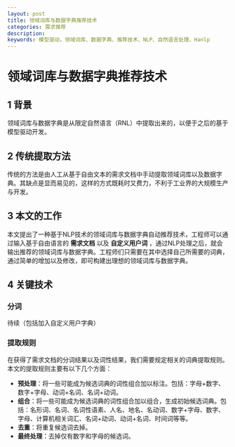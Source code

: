 ```yaml
---
layout: post
title: 领域词库与数据字典推荐技术
categories: 需求推荐
description:
keywords: 模型驱动，领域词库、数据字典、推荐技术、NLP、自然语言处理、Hanlp
---
```

# 领域词库与数据字典推荐技术

## 1 背景
  领域词库与数据字典是从限定自然语言（RNL）中提取出来的，以便于之后的基于模型驱动开发。
## 2 传统提取方法
  传统的方法是由人工从基于自由文本的需求文档中手动提取领域词库以及数据字典。其缺点是显而易见的，这样的方式既耗时又费力，不利于工业界的大规模生产与开发。
## 3 本文的工作
  本文提出了一种基于NLP技术的领域词库与数据字典自动推荐技术，工程师可以通过输入基于自由语言的 **需求文档** 以及 **自定义用户词** ，通过NLP处理之后，就会输出推荐的领域词库与数据字典。工程师们只需要在其中选择自己所需要的词典，通过简单的增加以及修改，即可构建出理想的领域词库与数据字典。
## 4 关键技术
### 分词
  待续（包括加入自定义用户字典）
### 提取规则
  在获得了需求文档的分词结果以及词性结果，我们需要规定相关的词典提取规则。
  本文的提取规则主要有以下几个方面：  
  + **预处理**：将一些可能成为候选词典的词性组合加以标注。包括：字母+数字、数字+字母、动词+名词、名词+动词。
  + **组合**：将一些可能成为候选词典的词性组合加以组合，生成初始候选词典。包括：名形词、名词、名词性语素、人名、地名、名动词、数字+字母、数字、字母、计算机相关词汇、名词+动词、动词+名词、时间词等等。
  + **去重**：将重复候选词去掉。
  + **最终处理**：去掉仅有数字和字母的候选词。
